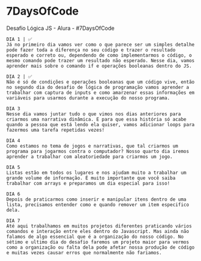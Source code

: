 # 7DaysOfCode
Desafio Lógica JS - Alura - #7DaysOfCode 


    DIA 1 | ✅ 
    Já no primeiro dia vamos ver como o que parece ser um simples detalhe pode fazer toda a diferença no seu código e trazer o resultado esperado e correto ou, dependendo de como implementarmos o código, o mesmo comando pode trazer um resultado não esperado. Nesse dia, vamos aprender mais sobre o comando if e operações booleanas dentro do JS.

    DIA 2 | ✅ 
    Não é só de condições e operações booleanas que um código vive, então no segundo dia do desafio de lógica de programação vamos aprender a trabalhar com captura de inputs e como amarzenar essas informações em variáveis para usarmos durante a execução do nosso programa.

    DIA 3
    Nesse dia vamos juntar tudo o que vimos nos dias anteriores para criarmos uma narrativa dinâmica. E para que essa história só acabe quando a pessoa que está lendo ela quiser, vamos adicionar loops para fazermos uma tarefa repetidas vezes!

    DIA 4
    Como estamos no tema de jogos e narrativas, que tal criarmos um programa para jogarmos contra o computador? Nosso quarto dia iremos aprender a trabalhar com aleatoriedade para criarmos um jogo.

    DIA 5
    Listas estão em todos os lugares e nos ajudam muito a trabalhar um grande volume de informação. É muito importante que você saiba trabalhar com arrays e preparamos um dia especial para isso!

    DIA 6
    Depois de praticarmos como inserir e manipular itens dentro de uma lista, precisamos entender como e quando remover um item especifico dela.

    DIA 7
    Até aqui trabalhamos em muitos projetos diferentes praticando vários comandos e interação entre eles dentro do Javascript. Mas ainda não falamos de algo essencial que é a organização do nosso código. No sétimo e ultimo dia do desafio faremos um projeto maior para vermos como a organização ou falta dela pode afetar nossa produção de código e muitas vezes causar erros que normalmente não fariamos.
